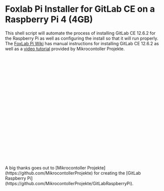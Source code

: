 # Foxlab Pi Installer for GitLab CE on a Raspberry Pi 4 (4GB)
This shell script will automate the process of installing GitLab CE 12.6.2 for the Raspberry Pi as well as configuring the install so that it will run properly. The [FoxLab Pi Wiki]() has manual instructions for installing GitLab CE 12.6.2 as well as a [video tutorial]() provided by Mikrocontoller Projekte.
 
<br>  
<br>
<br>  
<br>
<br>  
<br>
<br>  
<br>  
<br>
<br>  
<br>
<br>  
<br>
<br>  
<br>
<br>  
<br>
<br>  
<br>
<br>  
<br>
A big thanks goes out to [Mikrocontoller Projekte](https://github.com/MikrocontollerProjekte) for creating the [GitLab Raspberry Pi](https://github.com/MikrocontollerProjekte/GitLabRaspberryPi). 